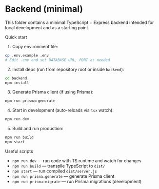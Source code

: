 # Backend (minimal)

This folder contains a minimal TypeScript + Express backend intended for local
development and as a starting point.

Quick start

1. Copy environment file:

```bash
cp .env.example .env
# Edit .env and set DATABASE_URL, PORT as needed
```

2. Install deps (run from repository root or inside `backend`):

```bash
cd backend
npm install
```

3. Generate Prisma client (if using Prisma):

```bash
npm run prisma:generate
```

4. Start in development (auto-reloads via `tsx` watch):

```bash
npm run dev
```

5. Build and run production:

```bash
npm run build
npm start
```

Useful scripts

- `npm run dev` — run code with TS runtime and watch for changes
- `npm run build` — transpile TypeScript to `dist/`
- `npm start` — run compiled `dist/server.js`
- `npm run prisma:generate` — generate Prisma client
- `npm run prisma:migrate` — run Prisma migrations (development)
